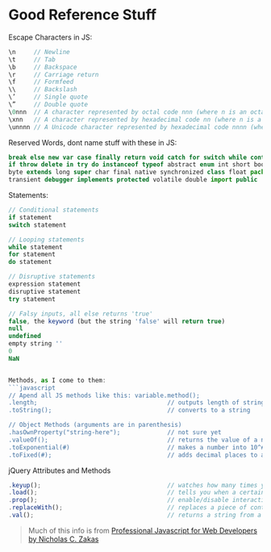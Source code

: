 Good Reference Stuff
========

Escape Characters in JS:
```javascript
\n     // Newline
\t     // Tab
\b     // Backspace
\r     // Carriage return
\f     // Formfeed
\\     // Backslash
\’     // Single quote
\”     // Double quote
\0nnn  // A character represented by octal code nnn (where n is an octal digit 0-7)
\xnn   // A character represented by hexadecimal code nn (where n is a hexadecimal digit 0-F)
\unnnn // A Unicode character represented by hexadecimal code nnnn (where n is a hexadecimal digit 0-F)
```

Reserved Words, dont name stuff with these in JS:
```javascript
break else new var case finally return void catch for switch while continue function this with default
if throw delete in try do instanceof typeof abstract enum int short boolean export interface static
byte extends long super char final native synchronized class float package throws const goto private
transient debugger implements protected volatile double import public
```

Statements:

```javascript
// Conditional statements
if statement
switch statement

// Looping statements
while statement
for statement
do statement

// Disruptive statements
expression statement
disruptive statement
try statement

// Falsy inputs, all else returns 'true'
false, the keyword (but the string 'false' will return true)
null
undefined
empty string ''
0
NaN


Methods, as I come to them:
```javascript
// Apend all JS methods like this: variable.method();
.length;                                   	// outputs length of string
.toString();	                           	// converts to a string

// Object Methods (arguments are in parenthesis)
.hasOwnProperty("string-here");				// not sure yet
.valueOf();									// returns the value of a number object
.toExponential(#)							// makes a number into 10^# format, with a certain number of decimal places (argument is the number of decimal places)
.toFixed(#);								// adds decimal places to a floating point number object (argument is the number of decimal places)
```

jQuery Attributes and Methods
```javascript
.keyup();									// watches how many times you release a key on the keyboard, ie: .keyup(updateCountdown); watches updateCountdown function
.load();									// tells you when a certain site element has fully loaded (been inconsisent in use, might be deprecated now)
.prop();									// enable/disable interactive form elements, ie: .prop('disabled', true); will disable the form element it is attached to
.replaceWith();								// replaces a piece of content in a string, ie: $("#yourmom").replaceWith("div id='no-it's-your-dad'");
.val();										// returns a string from a field when appended to an ID, usually a textbox
```

> Much of this info is from [Professional Javascript for Web Developers by Nicholas C. Zakas](http://it-ebooks.info/book/483/)

